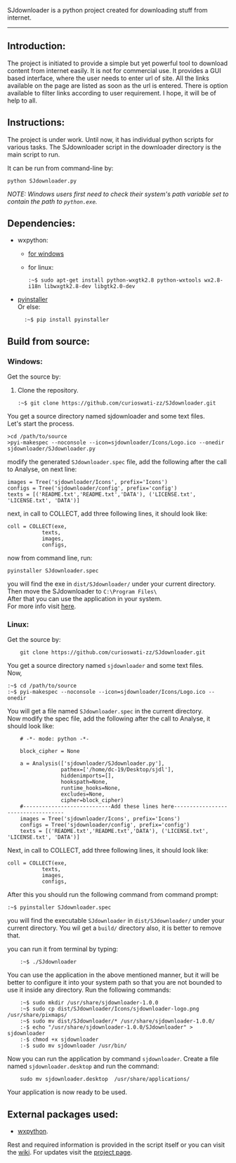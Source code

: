 SJdownloader is a python project created for downloading stuff from internet.
* * *

## Introduction:

The project is initiated to provide a simple but yet powerful tool to download content from internet easily. It is not for commercial use. It provides a GUI based interface, where the user needs to enter url of site.
All the links available on the page are listed as soon as the url is entered.
There is option available to filter links according to user requirement.
I hope, it will be of help to all.

## Instructions:

The project is under work.
Until now, it has individual python scripts for various tasks. The SJdownloader script in the downloader directory is the main script to run.  

It can be run from command-line by:

    python SJdownloader.py

_NOTE: Windows users first need to check their system's path variable set to contain the path to `python.exe`._

## Dependencies:

* wxpython:  
  * [for windows](http://www.wxpython.org/download.php#msw)
  
  * for linux:  
	
		:~$ sudo apt-get install python-wxgtk2.8 python-wxtools wx2.8-i18n libwxgtk2.8-dev libgtk2.0-dev  

* [pyinstaller](https://pypi.python.org/pypi/PyInstaller/2.1)  
  Or else:  

		:~$ pip install pyinstaller  

## Build from source:

### Windows:  
Get the source by:  
  1. Clone the repository.  

		 :~$ git clone https://github.com/curioswati-zz/SJdownloader.git  

You get a source directory named sjdownloader and some text files.  
Let's start the process.  

	>cd /path/to/source
	>pyi-makespec --noconsole --icon=sjdownloader/Icons/Logo.ico --onedir sjdownloader/SJdownloader.py  
		
modify the generated `SJdownloader.spec` file, add the following after the call to Analyse, on next line:  

    images = Tree('sjdownloader/Icons', prefix='Icons')
    configs = Tree('sjdownloader/config', prefix='config')  
    texts = [('README.txt','README.txt','DATA'), ('LICENSE.txt', 'LICENSE.txt', 'DATA')]  
    
next, in call to COLLECT, add three following lines, it should look like:  

    coll = COLLECT(exe,
               texts,
               images,
               configs,  
               
now from command line, run:  

    pyinstaller SJdownloader.spec  
    
you will find the exe in `dist/SJdownloader/` under your current directory.   
Then move the SJdownloader to `C:\Program Files\`  
After that you can use the application in your system.  
For more info visit [here](https://github.com/curioswati-zz/SJdownloader/wiki/Build-instructions).

### Linux:
Get the source by:  
        
        git clone https://github.com/curioswati-zz/SJdownloader.git  

You get a source directory named `sjdownloader` and some text files.  
Now,  

    :~$ cd /path/to/source  
    :~$ pyi-makespec --noconsole --icon=sjdownloader/Icons/Logo.ico --onedir   

You will get a file named `SJdownloader.spec` in the current directory.  
Now modify the spec file, add the following after the call to Analyse, it should look like:  

        # -*- mode: python -*-  
        
        block_cipher = None  
        
        a = Analysis(['sjdownloader/SJdownloader.py'],  
                     pathex=['/home/dc-19/Desktop/sjdl'],  
                     hiddenimports=[],  
                     hookspath=None,  
                     runtime_hooks=None,  
                     excludes=None,  
                     cipher=block_cipher)  
        #----------------------------Add these lines here-----------------------------------
        images = Tree('sjdownloader/Icons', prefix='Icons')  
        configs = Tree('sjdownloader/config', prefix='config')  
        texts = [('README.txt','README.txt','DATA'), ('LICENSE.txt', 'LICENSE.txt', 'DATA')]  

Next, in call to COLLECT, add three following lines, it should look like:  

    coll = COLLECT(exe,
               texts,
               images,
               configs,  

After this you should run the following command from command prompt:  

    :~$ pyinstaller SJdownloader.spec  

you will find the executable `SJdownloader` in `dist/SJdownloader/` under your current directory. You wil get a `build/` directory also, it is better to remove that.
 
you can run it from terminal by typing:  
        
        :~$ ./SJdownloader

You can use the application in the above mentioned manner, but it will be better to configure it into your system path so that you are not bounded to use it inside any directory. Run the following commands:  

        :~$ sudo mkdir /usr/share/sjdownloader-1.0.0
        :~$ sudo cp dist/SJdownloader/Icons/sjdownloader-logo.png /usr/share/pixmaps/
        :~$ sudo mv dist/SJdownloader/* /usr/share/sjdownloader-1.0.0/
        :-$ echo "/usr/share/sjdownloader-1.0.0/SJdownloader" > sjdownloader
        :-$ chmod +x sjdownloader
        :-$ sudo mv sjdownloader /usr/bin/

Now you can run the application by command `sjdownloader`.
Create a file named `sjdownloader.desktop` and run the command:  

        sudo mv sjdownloader.desktop  /usr/share/applications/

Your application is now ready to be used.

External packages used:
----------------------
* [wxpython](http://wxpython.org/Phoenix/docs/html/main.html).  

Rest and required information is provided in the script itself or you can visit the [wiki](https://github.com/curioswati-zz/SJdownloader/wiki/).
For updates visit the [project page](http://curioswati-zz.github.io/SJdownloader/).
